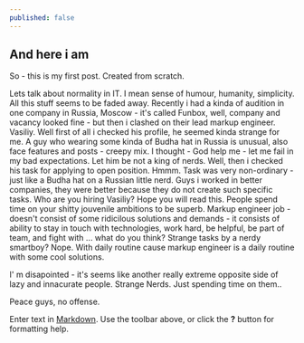 ```yaml
---
published: false
---
```

## And here i am

So - this is my first post. Created from scratch.

Lets talk about normality in IT. I mean sense of humour, humanity, simplicity. All this stuff seems to be faded away. Recently i had a kinda of audition in one company in Russia, Moscow - it's called Funbox, well, company and vacancy looked fine - but then i clashed on their lead markup engineer. Vasiliy. Well first of all i checked his profile, he seemed kinda strange for me. A guy who wearing some kinda of Budha hat in Russia is unusual, also face features and posts - creepy mix. I thought - God help me - let me fail in my bad expectations. Let him be not a king of nerds. Well, then i checked his task for applying to open position. Hmmm. Task was very non-ordinary - just like a Budha hat on a Russian little nerd. Guys i worked in better companies, they were better because they do not create such specific tasks. Who are you hiring Vasiliy? Hope you will read this. People spend time on your shitty jouvenile ambitions to be superb. Markup engineer job - doesn't consist of some ridicilous solutions and demands - it consists of ability to stay in touch with technologies, work hard, be helpful, be part of team, and fight with ... what do you think? Strange tasks by a nerdy smartboy? Nope. With daily routine cause markup engineer is a daily routine with some cool solutions.

I' m disapointed - it's seems like another really extreme opposite side of lazy and innacurate people. Strange Nerds. Just spending time on them..

Peace guys, no offense.

Enter text in [Markdown](http://daringfireball.net/projects/markdown/). Use the toolbar above, or click the **?** button for formatting help.
